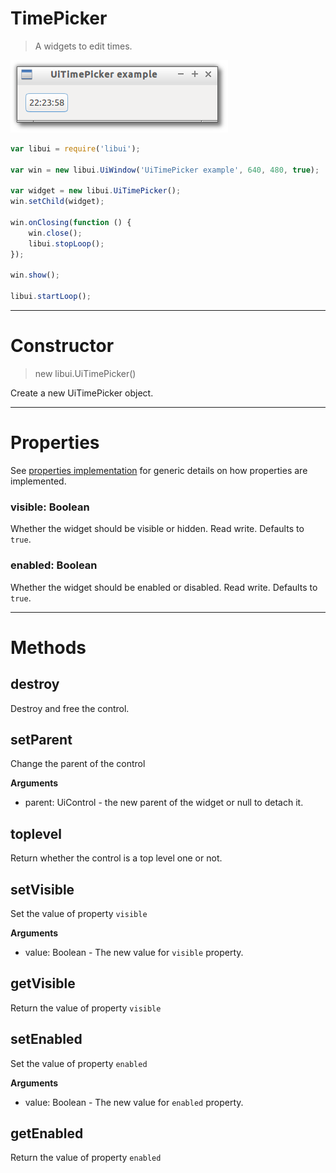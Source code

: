 
# TimePicker

> A widgets to edit times.

![UiTimePicker example](media/UiTimePicker.png)

```js
var libui = require('libui');

var win = new libui.UiWindow('UiTimePicker example', 640, 480, true);

var widget = new libui.UiTimePicker();
win.setChild(widget);

win.onClosing(function () {
	win.close();
	libui.stopLoop();
});

win.show();

libui.startLoop();

```

---

# Constructor

> new libui.UiTimePicker()

Create a new UiTimePicker object.

---

# Properties

See [properties implementation](properties.md) for generic details on how properties are implemented.


### visible: Boolean

Whether the widget should be visible or hidden. 
Read write.
Defaults to `true`.



### enabled: Boolean

Whether the widget should be enabled or disabled. 
Read write.
Defaults to `true`.




---

# Methods


## destroy

Destroy and free the control.




## setParent

Change the parent of the control


**Arguments**

* parent: UiControl - the new parent of the widget or null to detach it.



## toplevel

Return whether the control is a top level one or not.




## setVisible

Set the value of property `visible`

**Arguments**

* value: Boolean - The new value for `visible` property.

## getVisible

Return the value of property `visible`



## setEnabled

Set the value of property `enabled`

**Arguments**

* value: Boolean - The new value for `enabled` property.

## getEnabled

Return the value of property `enabled`




